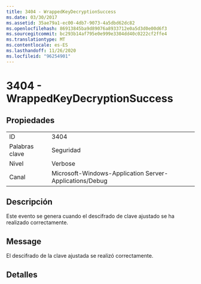 ```yaml
---
title: 3404 - WrappedKeyDecryptionSuccess
ms.date: 03/30/2017
ms.assetid: 35ae79a1-ec00-4db7-9073-4a5dbd62dc82
ms.openlocfilehash: 86913845ba9d89076a8933712e0a5d3d0e00d6f3
ms.sourcegitcommit: bc293b14af795e0e999e3304dd40c0222cf2ffe4
ms.translationtype: MT
ms.contentlocale: es-ES
ms.lasthandoff: 11/26/2020
ms.locfileid: "96254901"
---
```

# <a name="3404---wrappedkeydecryptionsuccess"></a>3404 - WrappedKeyDecryptionSuccess

## <a name="properties"></a>Propiedades  
  
|||  
|-|-|  
|ID|3404|  
|Palabras clave|Seguridad|  
|Nivel|Verbose|  
|Canal|Microsoft-Windows-Application Server-Applications/Debug|  
  
## <a name="description"></a>Descripción  

 Este evento se genera cuando el descifrado de clave ajustado se ha realizado correctamente.  
  
## <a name="message"></a>Message  

 El descifrado de la clave ajustada se realizó correctamente.  
  
## <a name="details"></a>Detalles
